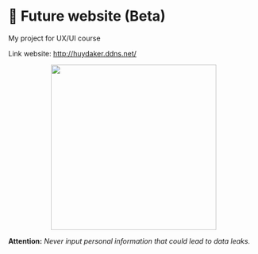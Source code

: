 # 🚀 Future website (Beta)

My project for UX/UI course

Link website: <http://huydaker.ddns.net/>

<div align="center">
  <a href="http://huydaker.ddns.net/index.html" target="blank"><img src="http://huydaker.ddns.net/assets/img/1x/Asset%202.png" width="333"></a>
</div>


**Attention:** *Never input personal information that could lead to data leaks.*
